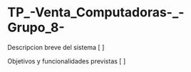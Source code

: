 # TP_-Venta_Computadoras-_-Grupo_8-


Descripcion breve del sistema [ ]

Objetivos y funcionalidades previstas [ ]
